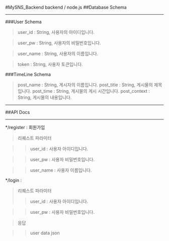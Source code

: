 #MySNS_Backend
backend / node.js
##Database Schema
***
###User Schema
>user_id : String, 사용자의 아이디입니다.

>user_pw : String, 사용자의 비밀번호입니다.

>user_name : String, 사용자의 이름입니다.

>token : String, 사용자 토큰입니다.

###TimeLine Schema
>post_name : String, 게시자의 이름입니다.
>post_title : String, 게시물의 제목입니다.
>post_time : String, 게시물의 게시 시간입니다.
>post_context : String, 게시물의 내용입니다.

***
##API Docs
***
*/register : 회원가입
>리퀘스트 파라미터

>>user_id : 사용자 아이디입니다.

>>user_pw : 사용자 비밀번호입니다.

>>user_name : 사용자 이름입니다.

*/login : 
>리퀘스트 파라미터
>>user_id : 사용자 아이디입니다.

>>user_pw : 사용자 비밀번호입니다.

>응답

>>user data json
